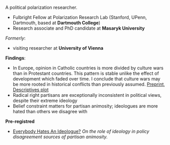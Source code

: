 A political polarization researcher.
* Fulbright Fellow at Polarization Research Lab (Stanford, UPenn, Dartmouth, based at **Dartmouth College**)
* Research associate and PhD candidate at **Masaryk University**

_Formerly_:
* visiting researcher at **University of Vienna**

**Findings**:
 * In Europe, opinion in Catholic countries is more divided by culture wars than in Protestant countries. This pattern is stable unlike the effect of development which faded over time. I conclude that culture wars may be more rooted in historical conflicts than previously assumed. [Preprint](https://osf.io/q3swd), [Descriptives plot](https://osf.io/znyph)
 * Radical right partisans are exceptionally inconsistent in political views, despite their extreme ideology
 * Belief constraint matters for partisan animosity; ideologues are more hated than others we disagree with

**Pre-registred**
* [Everybody Hates An Ideologue?](https://osf.io/fgbma) _On the role of ideology in policy disagreement sources of partisan animosity._
